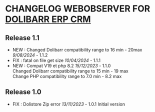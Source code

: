 # CHANGELOG WEBOBSERVER FOR [DOLIBARR ERP CRM](https://www.dolibarr.org)


## Release 1.1

- NEW : Changed Dolibarr compatibility range to 16 min - 20max *9/08/2024* - 1.1.2
- FIX : fatal on file get size *10/04/2024* - 1.1.1
- NEW : Compat V19 et php 8.2 *15/12/2023* - 1.1.0  
  Changed Dolibarr compatibility range to 15 min - 19 max  
  Change PHP compatibility range to 7.0 min - 8.2 max

## Release 1.0

- FIX : Dolistore Zip error  *13/11/2023* - 1.0.1
Initial version
